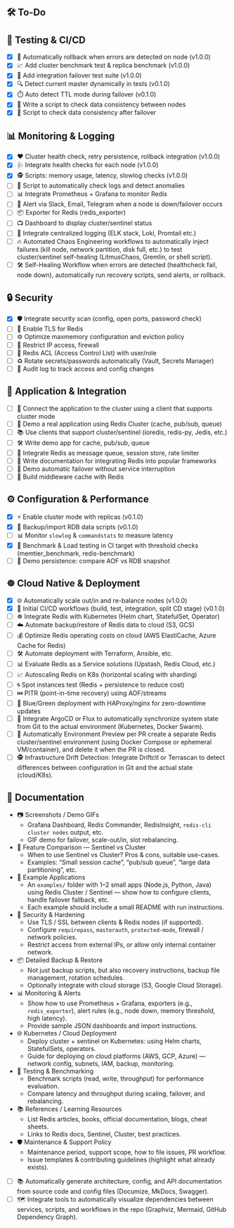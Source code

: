 ## 🛠️ To-Do

## 🧪 Testing & CI/CD

- [x] 🔄 Automatically rollback when errors are detected on node (v1.0.0)
- [x] 📈 Add cluster benchmark test & replica benchmark (v1.0.0)
- [x] 🧩 Add integration failover test suite (v1.0.0)
- [x] 🔍 Detect current master dynamically in tests (v0.1.0)
- [x] ⏱️ Auto detect TTL mode during failover (v0.1.0)
- [x] 🔐 Write a script to check data consistency between nodes
- [x] 📝 Script to check data consistency after failover

## 📊 Monitoring & Logging

- [x] ❤️ Cluster health check, retry persistence, rollback integration (v1.0.0)
- [x] 🩺 Integrate health checks for each node (v1.0.0)
- [x] 🕵️ Scripts: memory usage, latency, slowlog checks (v1.0.0)
- [ ] 📜 Script to automatically check logs and detect anomalies
- [ ] 📊 Integrate Prometheus + Grafana to monitor Redis
- [ ] 🔔 Alert via Slack, Email, Telegram when a node is down/failover occurs
- [ ] 📦 Exporter for Redis (redis_exporter)
- [ ] 📺 Dashboard to display cluster/sentinel status
- [ ] 📰 Integrate centralized logging (ELK stack, Loki, Promtail etc.)
- [ ] 🔥 Automated Chaos Engineering workflows to automatically inject failures (kill node, network partition, disk full, etc.) to test cluster/sentinel self-healing (LitmusChaos, Gremlin, or shell script).
- [ ] 🛠️ Self-Healing Workflow when errors are detected (healthcheck fail, node down), automatically run recovery scripts, send alerts, or rollback.

## 🔒 Security

- [x] 🛡️ Integrate security scan (config, open ports, password check)
- [ ] 🔑 Enable TLS for Redis
- [ ] ⚙️ Optimize maxmemory configuration and eviction policy
- [ ] 🚧 Restrict IP access, firewall
- [ ] 👥 Redis ACL (Access Control List) with user/role
- [ ] ♻️ Rotate secrets/passwords automatically (Vault, Secrets Manager)
- [ ] 📝 Audit log to track access and config changes

## 🧩 Application & Integration

- [ ] 🔌 Connect the application to the cluster using a client that supports cluster mode
- [ ] 🧪 Demo a real application using Redis Cluster (cache, pub/sub, queue)
- [ ] 📚 Use clients that support cluster/sentinel (ioredis, redis-py, Jedis, etc.)
- [ ] 🛠️ Write demo app for cache, pub/sub, queue
- [ ] 📡 Integrate Redis as message queue, session store, rate limiter
- [ ] 📝 Write documentation for integrating Redis into popular frameworks
- [ ] 🔄 Demo automatic failover without service interruption
- [ ] 🚀 Build middleware cache with Redis

## ⚙️ Configuration & Performance

- [x] ⚡ Enable cluster mode with replicas (v0.1.0)
- [x] 💾 Backup/import RDB data scripts (v0.1.0)
- [ ] 📊 Monitor `slowlog` & `commandstats` to measure latency
- [x] 🧪 Benchmark & Load testing in CI target with threshold checks (memtier_benchmark, redis-benchmark)
- [ ] 🔧 Demo persistence: compare AOF vs RDB snapshot

## ☸️ Cloud Native & Deployment

- [x] 🌐 Automatically scale out/in and re-balance nodes (v1.0.0)
- [x] 🔨 Initial CI/CD workflows (build, test, integration, split CD stage) (v0.1.0)
- [ ] ☸️ Integrate Redis with Kubernetes (Helm chart, StatefulSet, Operator)
- [ ] ☁️ Automate backup/restore of Redis data to cloud (S3, GCS)
- [ ] 💰 Optimize Redis operating costs on cloud (AWS ElastiCache, Azure Cache for Redis)
- [ ] 🛠️ Automate deployment with Terraform, Ansible, etc.
- [ ] 📊 Evaluate Redis as a Service solutions (Upstash, Redis Cloud, etc.)
- [ ] 📈 Autoscaling Redis on K8s (horizontal scaling with sharding)
- [ ] 🌀 Spot instances test (Redis + persistence to reduce cost)
- [ ] ⏮️ PITR (point-in-time recovery) using AOF/streams
- [ ] 🔄 Blue/Green deployment with HAProxy/nginx for zero-downtime updates
- [ ] 🔄 Integrate ArgoCD or Flux to automatically synchronize system state from Git to the actual environment (Kubernetes, Docker Swarm).
- [ ] 🚀 Automatically Environment Preview per PR create a separate Redis cluster/sentinel environment (using Docker Compose or ephemeral VM/container), and delete it when the PR is closed.
- [ ] 🕵️ Infrastructure Drift Detection: Integrate Driftctl or Terrascan to detect differences between configuration in Git and the actual state (cloud/K8s).

## 📝 Documentation

- 📷 Screenshots / Demo GIFs
  - Grafana Dashboard, Redis Commander, RedisInsight, `redis-cli cluster nodes` output, etc.
  - GIF demo for failover, scale-out/in, slot rebalancing.
- 🧩 Feature Comparison — Sentinel vs Cluster
  - When to use Sentinel vs Cluster? Pros & cons, suitable use-cases.
  - Examples: “Small session cache”, “pub/sub queue”, “large data partitioning”, etc.
- 📂 Example Applications
  - An `examples/` folder with 1–2 small apps (Node.js, Python, Java) using Redis Cluster / Sentinel — show how to configure clients, handle failover fallback, etc.
  - Each example should include a small README with run instructions.
- 🔐 Security & Hardening
  - Use TLS / SSL between clients & Redis nodes (if supported).
  - Configure `requirepass`, `masterauth`, `protected-mode`, firewall / network policies.
  - Restrict access from external IPs, or allow only internal container network.
- 📦 Detailed Backup & Restore
  - Not just backup scripts, but also recovery instructions, backup file management, rotation schedules.
  - Optionally integrate with cloud storage (S3, Google Cloud Storage).
- 📊 Monitoring & Alerts
  - Show how to use Prometheus + Grafana, exporters (e.g., `redis_exporter`), alert rules (e.g., node down, memory threshold, high latency).
  - Provide sample JSON dashboards and import instructions.
- 🌐 Kubernetes / Cloud Deployment
  - Deploy cluster + sentinel on Kubernetes: using Helm charts, StatefulSets, operators.
  - Guide for deploying on cloud platforms (AWS, GCP, Azure) — network config, subnets, IAM, backup, monitoring.
- 🧪 Testing & Benchmarking
  - Benchmark scripts (read, write, throughput) for performance evaluation.
  - Compare latency and throughput during scaling, failover, and rebalancing.
- 📚 References / Learning Resources
  - List Redis articles, books, official documentation, blogs, cheat sheets.
  - Links to Redis docs, Sentinel, Cluster, best practices.
- 🛡️ Maintenance & Support Policy
  - Maintenance period, support scope, how to file issues, PR workflow.
  - Issue templates & contributing guidelines (highlight what already exists).
- [ ] 📚 Automatically generate architecture, config, and API documentation from source code and config files (Documize, MkDocs, Swagger).
- [ ] 🗺️ Integrate tools to automatically visualize dependencies between services, scripts, and workflows in the repo (Graphviz, Mermaid, GitHub Dependency Graph).
